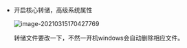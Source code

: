 + 开启核心转储，高级系统属性

  ![image-20210315170427769](https://cdn.jsdelivr.net/gh/smallzhong/picgo-pic-bed/image-20210315170427769.png)

  转储文件要改一下，不然一开机windows会自动删除相应文件。